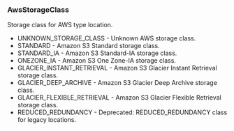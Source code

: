 ### AwsStorageClass
Storage class for AWS type location.

- UNKNOWN_STORAGE_CLASS - Unknown AWS storage class.
- STANDARD - Amazon S3 Standard storage class.
- STANDARD_IA - Amazon S3 Standard-IA storage class.
- ONEZONE_IA - Amazon S3 One Zone-IA storage class.
- GLACIER_INSTANT_RETRIEVAL - Amazon S3 Glacier Instant Retrieval storage class.
- GLACIER_DEEP_ARCHIVE - Amazon S3 Glacier Deep Archive storage class.
- GLACIER_FLEXIBLE_RETRIEVAL - Amazon S3 Glacier Flexible Retrieval storage class.
- REDUCED_REDUNDANCY - Deprecated: REDUCED_REDUNDANCY class for legacy locations.
